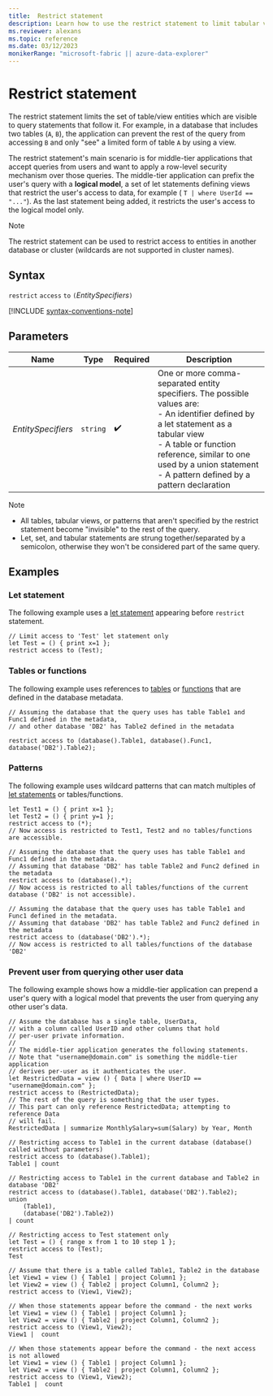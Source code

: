 ```yaml
---
title:  Restrict statement
description: Learn how to use the restrict statement to limit tabular views that are visible to subsequent query statements.
ms.reviewer: alexans
ms.topic: reference
ms.date: 03/12/2023
monikerRange: "microsoft-fabric || azure-data-explorer"
---
```

# Restrict statement

The restrict statement limits the set of table/view entities which are visible to query statements that follow it. For example, in a database that includes two tables (`A`, `B`), the application can prevent the rest of the query from accessing `B` and only "see" a limited form of table `A` by using a view.

The restrict statement's main scenario is for middle-tier applications that accept queries from users and want to
apply a row-level security mechanism over those queries.
The middle-tier application can prefix the user's query with a **logical model**, a set of let statements defining views that restrict the user's access to data, for example ( `T | where UserId == "..."`). As the last statement being added, it restricts the user's access to the logical model only.

> [!NOTE]
> The restrict statement can be used to restrict access to entities in another database or cluster (wildcards are not supported in cluster names).

## Syntax

`restrict` `access` `to` `(`*EntitySpecifiers*`)`

[!INCLUDE [syntax-conventions-note](../includes/syntax-conventions-note.md)]

## Parameters

|Name|Type|Required|Description|
|--|--|--|--|
|*EntitySpecifiers*| `string` | :heavy_check_mark:|One or more comma-separated entity specifiers. The possible values are:<br/>- An identifier defined by a let statement as a tabular view<br/>- A table or function reference, similar to one used by a union statement<br/>- A pattern defined by a pattern declaration<br/>|

> [!NOTE]
>
> * All tables, tabular views, or patterns that aren't specified by the restrict statement become "invisible" to the rest of the query.
> * Let, set, and tabular statements are strung together/separated by a semicolon, otherwise they won't be considered part of the same query.

## Examples

### Let statement

The following example uses a [let statement](let-statement.md) appearing before `restrict` statement.

```kusto
// Limit access to 'Test' let statement only
let Test = () { print x=1 };
restrict access to (Test);
```

### Tables or functions

The following example uses references to [tables](../management/tables.md) or [functions](../management/functions.md) that are defined in the database metadata.

```kusto
// Assuming the database that the query uses has table Table1 and Func1 defined in the metadata, 
// and other database 'DB2' has Table2 defined in the metadata

restrict access to (database().Table1, database().Func1, database('DB2').Table2);
```

### Patterns

The following example uses wildcard patterns that can match multiples of [let statements](let-statement.md) or tables/functions.

```kusto
let Test1 = () { print x=1 };
let Test2 = () { print y=1 };
restrict access to (*);
// Now access is restricted to Test1, Test2 and no tables/functions are accessible.

// Assuming the database that the query uses has table Table1 and Func1 defined in the metadata.
// Assuming that database 'DB2' has table Table2 and Func2 defined in the metadata
restrict access to (database().*);
// Now access is restricted to all tables/functions of the current database ('DB2' is not accessible).

// Assuming the database that the query uses has table Table1 and Func1 defined in the metadata.
// Assuming that database 'DB2' has table Table2 and Func2 defined in the metadata
restrict access to (database('DB2').*);
// Now access is restricted to all tables/functions of the database 'DB2'
```

### Prevent user from querying other user data

The following example shows how a middle-tier application can prepend a user's query
with a logical model that prevents the user from querying any other user's data.

```kusto
// Assume the database has a single table, UserData,
// with a column called UserID and other columns that hold
// per-user private information.
//
// The middle-tier application generates the following statements.
// Note that "username@domain.com" is something the middle-tier application
// derives per-user as it authenticates the user.
let RestrictedData = view () { Data | where UserID == "username@domain.com" };
restrict access to (RestrictedData);
// The rest of the query is something that the user types.
// This part can only reference RestrictedData; attempting to reference Data
// will fail.
RestrictedData | summarize MonthlySalary=sum(Salary) by Year, Month
```

```kusto
// Restricting access to Table1 in the current database (database() called without parameters)
restrict access to (database().Table1);
Table1 | count

// Restricting access to Table1 in the current database and Table2 in database 'DB2'
restrict access to (database().Table1, database('DB2').Table2);
union 
    (Table1),
    (database('DB2').Table2))
| count

// Restricting access to Test statement only
let Test = () { range x from 1 to 10 step 1 };
restrict access to (Test);
Test
 
// Assume that there is a table called Table1, Table2 in the database
let View1 = view () { Table1 | project Column1 };
let View2 = view () { Table2 | project Column1, Column2 };
restrict access to (View1, View2);
 
// When those statements appear before the command - the next works
let View1 = view () { Table1 | project Column1 };
let View2 = view () { Table2 | project Column1, Column2 };
restrict access to (View1, View2);
View1 |  count
 
// When those statements appear before the command - the next access is not allowed
let View1 = view () { Table1 | project Column1 };
let View2 = view () { Table2 | project Column1, Column2 };
restrict access to (View1, View2);
Table1 |  count
```
